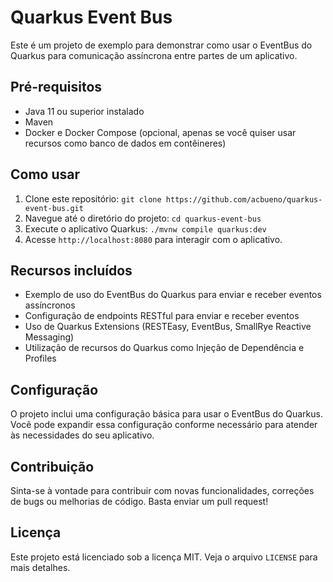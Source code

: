 # Quarkus Event Bus

Este é um projeto de exemplo para demonstrar como usar o EventBus do Quarkus para comunicação assíncrona entre partes de um aplicativo.

## Pré-requisitos

- Java 11 ou superior instalado
- Maven
- Docker e Docker Compose (opcional, apenas se você quiser usar recursos como banco de dados em contêineres)

## Como usar

1. Clone este repositório: `git clone https://github.com/acbueno/quarkus-event-bus.git`
2. Navegue até o diretório do projeto: `cd quarkus-event-bus`
3. Execute o aplicativo Quarkus: `./mvnw compile quarkus:dev`
4. Acesse `http://localhost:8080` para interagir com o aplicativo.

## Recursos incluídos

- Exemplo de uso do EventBus do Quarkus para enviar e receber eventos assíncronos
- Configuração de endpoints RESTful para enviar e receber eventos
- Uso de Quarkus Extensions (RESTEasy, EventBus, SmallRye Reactive Messaging)
- Utilização de recursos do Quarkus como Injeção de Dependência e Profiles

## Configuração

O projeto inclui uma configuração básica para usar o EventBus do Quarkus. Você pode expandir essa configuração conforme necessário para atender às necessidades do seu aplicativo.

## Contribuição

Sinta-se à vontade para contribuir com novas funcionalidades, correções de bugs ou melhorias de código. Basta enviar um pull request!

## Licença

Este projeto está licenciado sob a licença MIT. Veja o arquivo `LICENSE` para mais detalhes.
